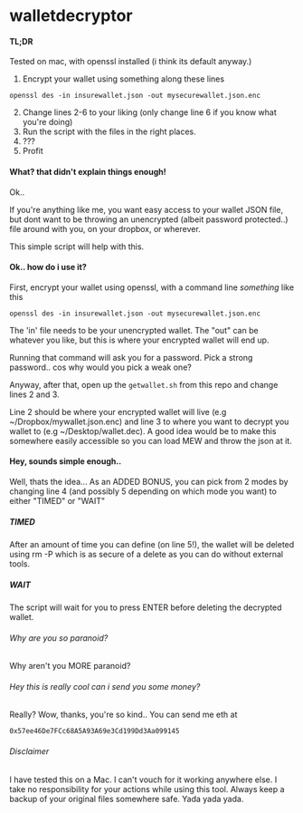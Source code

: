 # walletdecryptor

#### TL;DR

Tested on mac, with openssl installed (i think its default anyway.)

1. Encrypt your wallet using something along these lines

```openssl des -in insurewallet.json -out mysecurewallet.json.enc```

2. Change lines 2-6 to your liking (only change line 6 if you know what you're doing)
3. Run the script with the files in the right places.
4. ???
5. Profit

#### What? that didn't explain things enough!

Ok..

If you're anything like me, you want easy access to your wallet JSON file, but dont want to be throwing an unencrypted (albeit password protected..) file around with you, on your dropbox, or wherever.

This simple script will help with this.

#### Ok.. how do i use it?

First, encrypt your wallet using openssl, with a command line _something_ like this

```openssl des -in insurewallet.json -out mysecurewallet.json.enc```

The 'in' file needs to be your unencrypted wallet. The "out" can be whatever you like, but this is where your encrypted wallet will end up.

Running that command will ask you for a password. Pick a strong password.. cos why would you pick a weak one?

Anyway, after that, open up the `getwallet.sh` from this repo and change lines 2 and 3.

Line 2 should be where your encrypted wallet will live (e.g ~/Dropbox/mywallet.json.enc) and line 3 to where you want to decrypt you wallet to (e.g ~/Desktop/wallet.dec). A good idea would be to make this somewhere easily accessible so you can load MEW and throw the json at it.


#### Hey, sounds simple enough..

Well, thats the idea... As an ADDED BONUS, you can pick from 2 modes by changing line 4 (and possibly 5 depending on which mode you want) to either "TIMED" or "WAIT"

##### TIMED

After an amount of time you can define (on line 5!), the wallet will be deleted using rm -P which is as secure of a delete as you can do without external tools.

##### WAIT

The script will wait for you to press ENTER before deleting the decrypted wallet.


###### Why are you so paranoid?

Why aren't you MORE paranoid?


###### Hey this is really cool can i send you some money?

Really? Wow, thanks, you're so kind.. You can send me eth at

```0x57ee46De7FCc68A5A93A69e3Cd199Dd3Aa099145```


###### Disclaimer

I have tested this on a Mac. I can't vouch for it working anywhere else. I take no responsibility for your actions while using this tool. Always keep a backup of your original files somewhere safe. Yada yada yada.

